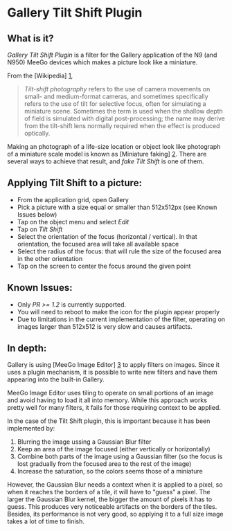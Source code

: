 Gallery Tilt Shift Plugin
=========================

What is it?
-----------

*Gallery Tilt Shift Plugin* is a filter for the Gallery application of the N9
(and N950) MeeGo devices which makes a picture look like a miniature.

From the [Wikipedia] [1],
> *Tilt-shift photography* refers to the use of camera movements on
> small- and medium-format cameras, and sometimes specifically refers
> to the use of tilt for selective focus, often for simulating a miniature
> scene. Sometimes the term is used when the shallow depth of field is simulated
> with digital post-processing; the name may derive from the tilt-shift lens
> normally required when the effect is produced optically.

Making an photograph of a life-size location or object look like photograph
of a miniature scale model is known as [Miniature faking] [2]. There are several
ways to achieve that result, and *fake Tilt Shift* is one of them.

Applying Tilt Shift to a picture:
---------------------------------
 * From the application grid, open Gallery
 * Pick a picture with a size equal or smaller than 512x512px (see Known Issues below)
 * Tap on the object menu and select *Edit*
 * Tap on *Tilt Shift*
 * Select the orientation of the focus (horizontal / vertical). In that
   orientation, the focused area will take all available space
 * Select the radius of the focus: that will rule the size of the focused
   area in the other orientation
 * Tap on the screen to center the focus around the given point

Known Issues:
-------------
 * Only *PR >= 1.2* is currently supported.
 * You will need to reboot to make the icon for the plugin appear properly
 * Due to limitations in the current implementation of the filter, operating on
   images larger than 512x512 is very slow and causes artifacts.

In depth:
---------
Gallery is using [MeeGo Image Editor] [3] to apply filters on images. Since it uses
a plugin mechanism, it is possible to write new filters and have them appearing
into the built-in Gallery.

MeeGo Image Editor uses tiling to operate on small portions of an image and
avoid having to load it all into memory. While this approach works pretty well
for many filters, it fails for those requiring context to be applied.

In the case of the Tilt Shift plugin, this is important because it has been
implemented by:

 1. Blurring the image ussing a Gaussian Blur filter
 1. Keep an area of the image focused (either vertically or horizontally)
 1. Combine both parts of the image using a Gaussian filter (so the focus is lost
    gradually from the focused area to the rest of the image)
 1. Increase the saturation, so the colors seems those of a miniature

However, the Gaussian Blur needs a context when it is applied to a pixel, so when
it reaches the borders of a tile, it will have to "guess" a pixel. The larger the
Gaussian Blur kernel, the bigger the amount of pixels it has to guess. This produces
very noticeable artifacts on the borders of the tiles. Besides, its performance
is not very good, so applying it to a full size image takes a lot of time to finish.

[1]: http://en.wikipedia.org/wiki/Tilt-shift_photography "Tilt-shift photography"
[2]: http://en.wikipedia.org/wiki/Miniature_faking "Miniature Faking"
[3]: https://maemo.gitorious.org/meego-image-editor/ "MeeGo Image Editor"
